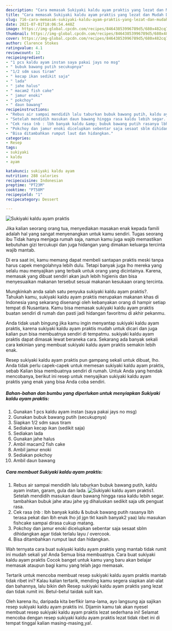 ```yaml
---
description: "Cara memasak Sukiyaki kaldu ayam praktis yang lezat dan Mudah Dibuat"
title: "Cara memasak Sukiyaki kaldu ayam praktis yang lezat dan Mudah Dibuat"
slug: 716-cara-memasak-sukiyaki-kaldu-ayam-praktis-yang-lezat-dan-mudah-dibuat
date: 2021-07-01T18:06:54.448Z
image: https://img-global.cpcdn.com/recipes/84643853996789d5/680x482cq70/sukiyaki-kaldu-ayam-praktis-foto-resep-utama.jpg
thumbnail: https://img-global.cpcdn.com/recipes/84643853996789d5/680x482cq70/sukiyaki-kaldu-ayam-praktis-foto-resep-utama.jpg
cover: https://img-global.cpcdn.com/recipes/84643853996789d5/680x482cq70/sukiyaki-kaldu-ayam-praktis-foto-resep-utama.jpg
author: Clarence Stokes
ratingvalue: 4.1
reviewcount: 12
recipeingredient:
- "1 pcs kaldu ayam instan saya pakai jays no msg"
- " bubuk bawang putih secukupnya"
- "1/2 sdm saus tiram"
- " kecap ikan sedikit saja"
- " lada"
- " jahe halus"
- " macam2 fish cake"
- " jamur enoki"
- " pokchoy"
- " daun bawang"
recipeinstructions:
- "Rebus air sampai mendidih lalu taburkan bubuk bawang putih, kaldu ayam instan, garam, gula dan lada."
- "Setelah mendidih masukan daun bawang hingga rasa kaldu lebih segar. tambahkan bubuk jahe atau jahe yg dihaluskan sedikit saja utk penguat rasa."
- "Cek rasa (nb : lbh banyak kaldu &amp; bubuk bawang putih rasanya lbh terasa pekat dan lbh enak lho jd jgn tkt kasih banyak2 yaa) lalu masukan fishcake sampai dirasa cukup matang."
- "Pokchoy dan jamur enoki dicelupkan sebentar saja sesaat sblm dihidangkan agar tidak terlalu layu / overcook."
- "Bisa ditambahkan rumput laut dan hidangkan."
categories:
- Resep
tags:
- sukiyaki
- kaldu
- ayam

katakunci: sukiyaki kaldu ayam 
nutrition: 288 calories
recipecuisine: Indonesian
preptime: "PT23M"
cooktime: "PT58M"
recipeyield: "1"
recipecategory: Dessert

---
```



![Sukiyaki kaldu ayam praktis](https://img-global.cpcdn.com/recipes/84643853996789d5/680x482cq70/sukiyaki-kaldu-ayam-praktis-foto-resep-utama.jpg)

Jika kalian seorang orang tua, menyediakan masakan enak kepada famili adalah hal yang sangat menyenangkan untuk kamu sendiri. Tugas seorang ibu Tidak hanya menjaga rumah saja, namun kamu juga wajib memastikan kebutuhan gizi tercukupi dan juga hidangan yang dimakan keluarga tercinta wajib mantab.

Di era  saat ini, kamu memang dapat membeli santapan praktis meski tanpa harus capek mengolahnya lebih dulu. Tetapi banyak juga lho mereka yang selalu mau menyajikan yang terbaik untuk orang yang dicintainya. Karena, memasak yang dibuat sendiri akan jauh lebih higienis dan bisa menyesuaikan makanan tersebut sesuai makanan kesukaan orang tercinta. 



Mungkinkah anda salah satu penyuka sukiyaki kaldu ayam praktis?. Tahukah kamu, sukiyaki kaldu ayam praktis merupakan makanan khas di Indonesia yang sekarang disenangi oleh kebanyakan orang di hampir setiap tempat di Nusantara. Kamu bisa memasak sukiyaki kaldu ayam praktis buatan sendiri di rumah dan pasti jadi hidangan favoritmu di akhir pekanmu.

Anda tidak usah bingung jika kamu ingin menyantap sukiyaki kaldu ayam praktis, karena sukiyaki kaldu ayam praktis mudah untuk dicari dan juga kalian pun bisa membuatnya sendiri di tempatmu. sukiyaki kaldu ayam praktis dapat dimasak lewat beraneka cara. Sekarang ada banyak sekali cara kekinian yang membuat sukiyaki kaldu ayam praktis semakin lebih enak.

Resep sukiyaki kaldu ayam praktis pun gampang sekali untuk dibuat, lho. Anda tidak perlu capek-capek untuk memesan sukiyaki kaldu ayam praktis, sebab Kalian bisa membuatnya sendiri di rumah. Untuk Anda yang hendak mencobanya, berikut ini resep untuk menyajikan sukiyaki kaldu ayam praktis yang enak yang bisa Anda coba sendiri.

<!--inarticleads1-->

##### Bahan-bahan dan bumbu yang diperlukan untuk menyiapkan Sukiyaki kaldu ayam praktis:

1. Gunakan 1 pcs kaldu ayam instan (saya pakai jays no msg)
1. Gunakan  bubuk bawang putih (secukupnya)
1. Siapkan 1/2 sdm saus tiram
1. Sediakan  kecap ikan (sedikit saja)
1. Sediakan  lada
1. Gunakan  jahe halus
1. Ambil  macam2 fish cake
1. Ambil  jamur enoki
1. Sediakan  pokchoy
1. Ambil  daun bawang




<!--inarticleads2-->

##### Cara membuat Sukiyaki kaldu ayam praktis:

1. Rebus air sampai mendidih lalu taburkan bubuk bawang putih, kaldu ayam instan, garam, gula dan lada.
<img src="https://img-global.cpcdn.com/steps/34166e28a3009e71/160x128cq70/sukiyaki-kaldu-ayam-praktis-langkah-memasak-1-foto.jpg" alt="Sukiyaki kaldu ayam praktis">1. Setelah mendidih masukan daun bawang hingga rasa kaldu lebih segar. tambahkan bubuk jahe atau jahe yg dihaluskan sedikit saja utk penguat rasa.
1. Cek rasa (nb : lbh banyak kaldu &amp; bubuk bawang putih rasanya lbh terasa pekat dan lbh enak lho jd jgn tkt kasih banyak2 yaa) lalu masukan fishcake sampai dirasa cukup matang.
1. Pokchoy dan jamur enoki dicelupkan sebentar saja sesaat sblm dihidangkan agar tidak terlalu layu / overcook.
1. Bisa ditambahkan rumput laut dan hidangkan.




Wah ternyata cara buat sukiyaki kaldu ayam praktis yang mantab tidak rumit ini mudah sekali ya! Anda Semua bisa membuatnya. Cara buat sukiyaki kaldu ayam praktis Cocok banget untuk kamu yang baru akan belajar memasak ataupun bagi kamu yang telah jago memasak.

Tertarik untuk mencoba membuat resep sukiyaki kaldu ayam praktis mantab tidak ribet ini? Kalau kalian tertarik, mending kamu segera siapkan alat-alat dan bahannya, lalu bikin deh Resep sukiyaki kaldu ayam praktis yang lezat dan tidak rumit ini. Betul-betul taidak sulit kan. 

Oleh karena itu, daripada kita berfikir lama-lama, ayo langsung aja sajikan resep sukiyaki kaldu ayam praktis ini. Dijamin kamu tak akan nyesel membuat resep sukiyaki kaldu ayam praktis lezat sederhana ini! Selamat mencoba dengan resep sukiyaki kaldu ayam praktis lezat tidak ribet ini di tempat tinggal kalian masing-masing,ya!.

